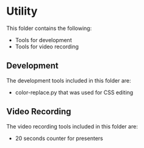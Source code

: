 # Utility

This folder contains the following:

- Tools for development
- Tools for video recording

## Development

The development tools included in this folder are:

- color-replace.py that was used for CSS editing

## Video Recording

The video recording tools included in this folder are:

- 20 seconds counter for presenters
